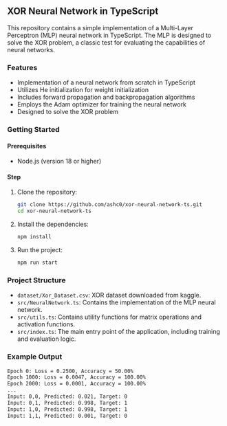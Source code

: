 ## XOR Neural Network in TypeScript

This repository contains a simple implementation of a Multi-Layer Perceptron (MLP) neural network in TypeScript. The MLP is designed to solve the XOR problem, a classic test for evaluating the capabilities of neural networks.

### Features

- Implementation of a neural network from scratch in TypeScript
- Utilizes He initialization for weight initialization
- Includes forward propagation and backpropagation algorithms
- Employs the Adam optimizer for training the neural network
- Designed to solve the XOR problem

### Getting Started

#### Prerequisites

- Node.js (version 18 or higher)

#### Step

1. Clone the repository:

   ```bash
   git clone https://github.com/ashc0/xor-neural-network-ts.git
   cd xor-neural-network-ts
   ```

2. Install the dependencies:

   ```bash
   npm install
   ```

3. Run the project:

   ```bash
   npm run start
   ```

### Project Structure

- `dataset/Xor_Dataset.csv`: XOR dataset downloaded from kaggle.
- `src/NeuralNetwork.ts`: Contains the implementation of the MLP neural network.
- `src/utils.ts`: Contains utility functions for matrix operations and activation functions.
- `src/index.ts`: The main entry point of the application, including training and evaluation logic.

### Example Output

```bash
Epoch 0: Loss = 0.2500, Accuracy = 50.00%
Epoch 1000: Loss = 0.0047, Accuracy = 100.00%
Epoch 2000: Loss = 0.0001, Accuracy = 100.00%
...
Input: 0,0, Predicted: 0.021, Target: 0
Input: 0,1, Predicted: 0.998, Target: 1
Input: 1,0, Predicted: 0.998, Target: 1
Input: 1,1, Predicted: 0.001, Target: 0
```
